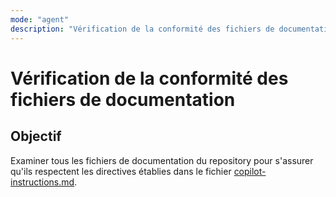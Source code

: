 ```yaml
---
mode: "agent"
description: "Vérification de la conformité des fichiers de documentation"
---
```


# Vérification de la conformité des fichiers de documentation

## Objectif

Examiner tous les fichiers de documentation du repository pour s'assurer qu'ils respectent les directives établies dans le fichier [copilot-instructions.md](../copilot-instructions.md).

